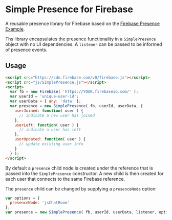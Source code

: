 # Simple Presence for Firebase

A reusable presence library for Firebase based on the [Firebase Presence Example](https://www.firebase.com/tutorial/#example/presence).

Ths library encapsulates the presence functionality in a `SimplePresence` object with no UI dependencies. A `listener` can be passed to be informed of presence events.

## Usage

```html
<script src="https://cdn.firebase.com/v0/firebase.js"></script>
<script src="js/SimplePresence.js"></script>
<script>
  var fb = new Firebase( 'https://YOUR.firebaseio.com/' );
  var userId = 'unique-user-id';
  var userData = { any: 'data' };
  var presence = new SimplePresence( fb, userId, userData, {
    userJoined: function( user ) {
      // indicate a new user has joined
    },
    userLeft: function( user ) {
      // indicate a user has left
    },
    userUpdated: function( user ) {
      // update existing user info
    }
  } );
</script>
```

By default a `presence` child node is created under the reference that is passed into the `SimplePresence` constructor. A new child is then created for each user that connects to the same Firebase reference.

The `presence` child can be changed by supplying a `presenceNode` option:

```javascript
var options = {
  presenceNode: 'jsChatRoom'
};
var presence = new SimplePresence( fb, userId, userData, listener, options );
```